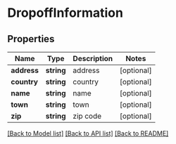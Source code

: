# DropoffInformation

## Properties
Name | Type | Description | Notes
------------ | ------------- | ------------- | -------------
**address** | **string** | address | [optional] 
**country** | **string** | country | [optional] 
**name** | **string** | name | [optional] 
**town** | **string** | town | [optional] 
**zip** | **string** | zip code | [optional] 

[[Back to Model list]](../../README.md#documentation-for-models) [[Back to API list]](../../README.md#documentation-for-api-endpoints) [[Back to README]](../../README.md)


